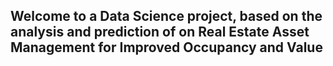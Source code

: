 ## Welcome to a Data Science project, based on the analysis and prediction of on Real Estate Asset Management for Improved Occupancy and Value ##